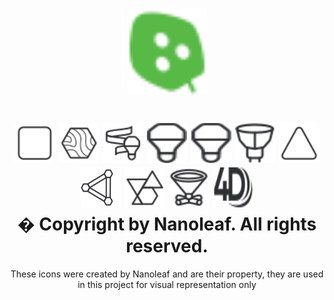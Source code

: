 <h1 align="center">
<img src="https://raw.githubusercontent.com/patrick-dmxc/NanoleafAPI/main/NanoleafAPI/Icons/Nanoleaf.svg?sanitize=false" width="128"/>
</h1>
<h1 align="center">
<img src="https://raw.githubusercontent.com/patrick-dmxc/NanoleafAPI/main/NanoleafAPI/Icons/Canvas.svg?sanitize=false"height="64"  width="64"/>
<img src="https://raw.githubusercontent.com/patrick-dmxc/NanoleafAPI/main/NanoleafAPI/Icons/Elements.svg?sanitize=false" height="64"  width="64"/>
<img src="https://raw.githubusercontent.com/patrick-dmxc/NanoleafAPI/main/NanoleafAPI/Icons/Essentials.svg?sanitize=false" height="64"  width="64"/>
<img src="https://raw.githubusercontent.com/patrick-dmxc/NanoleafAPI/main/NanoleafAPI/Icons/B22.svg?sanitize=false" height="64"  width="64"/>
<img src="https://raw.githubusercontent.com/patrick-dmxc/NanoleafAPI/main/NanoleafAPI/Icons/E27.svg?sanitize=false" height="64"  width="64"/>
<img src="https://raw.githubusercontent.com/patrick-dmxc/NanoleafAPI/main/NanoleafAPI/Icons/GU10.svg?sanitize=false" height="64"  width="64"/>
<img src="https://raw.githubusercontent.com/patrick-dmxc/NanoleafAPI/main/NanoleafAPI/Icons/Light Panels.svg?sanitize=false"height="64"  width="64"/>
<img src="https://raw.githubusercontent.com/patrick-dmxc/NanoleafAPI/main/NanoleafAPI/Icons/Lines.svg?sanitize=false" height="64"  width="64"/>
<img src="https://raw.githubusercontent.com/patrick-dmxc/NanoleafAPI/main/NanoleafAPI/Icons/Shapes.svg?sanitize=false" height="64"  width="64"/>
<img src="https://raw.githubusercontent.com/patrick-dmxc/NanoleafAPI/main/NanoleafAPI/Icons/Cono-Lamp.svg?sanitize=false" height="64"  width="64"/>
<img src="https://raw.githubusercontent.com/patrick-dmxc/NanoleafAPI/main/NanoleafAPI/Icons/4D.svg?sanitize=false" height="64" width="64"/>
<br/>
� Copyright by Nanoleaf.  All rights reserved.
</h1>

<div align="center">
These icons were created by Nanoleaf and are their property, they are used in this project for visual representation only
</div>